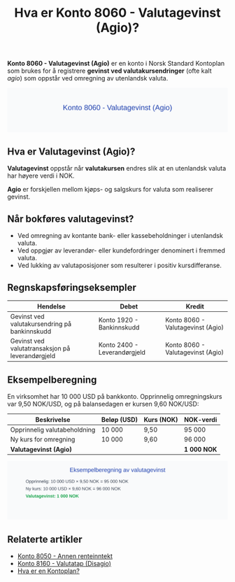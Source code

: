 ﻿---
title: "Hva er Konto 8060 - Valutagevinst (Agio)?"
seoTitle: "Konto 8060 | Valutagevinst (Agio) | Kontoplan"
description: "Konto 8060 brukes til bokføring av valutagevinst (agio) ved kursendringer i utenlandsk valuta. Se regler, eksempler og typiske føringer i kontoplanen."
summary: "Konto 8060: valutagevinst (agio), regler for bokføring og eksempler."
---

**Konto 8060 - Valutagevinst (Agio)** er en konto i Norsk Standard Kontoplan som brukes for å registrere **gevinst ved valutakursendringer** (ofte kalt *agio*) som oppstår ved omregning av utenlandsk valuta.

![Illustrasjon av konto 8060 valutagevinst (agio)](8060-valutagevinst-agio-image.svg)

## Hva er Valutagevinst (Agio)?

**Valutagevinst** oppstår når **valutakursen** endres slik at en utenlandsk valuta har høyere verdi i NOK.

**Agio** er forskjellen mellom kjøps- og salgskurs for valuta som realiserer gevinst.

## Når bokføres valutagevinst?

* Ved omregning av kontante bank- eller kassebeholdninger i utenlandsk valuta.
* Ved oppgjør av leverandør- eller kundefordringer denominert i fremmed valuta.
* Ved lukking av valutaposisjoner som resulterer i positiv kursdifferanse.

## Regnskapsføringseksempler

| Hendelse                                     | Debet                       | Kredit                            |
|----------------------------------------------|-----------------------------|-----------------------------------|
| Gevinst ved valutakursendring på bankinnskudd | Konto 1920 - Bankinnskudd   | Konto 8060 - Valutagevinst (Agio) |
| Gevinst ved valutatransaksjon på leverandørgjeld | Konto 2400 - Leverandørgjeld | Konto 8060 - Valutagevinst (Agio) |

## Eksempelberegning

En virksomhet har 10 000 USD på bankkonto. Opprinnelig omregningskurs var 9,50 NOK/USD, og på balansedagen er kursen 9,60 NOK/USD:

| Beskrivelse                             | Beløp (USD) | Kurs (NOK) | NOK-verdi      |
|-----------------------------------------|-------------|------------|----------------|
| Opprinnelig valutabeholdning            | 10 000      | 9,50       | 95 000         |
| Ny kurs for omregning                   | 10 000      | 9,60       | 96 000         |
| **Valutagevinst (Agio)**                |             |            | **1 000 NOK**  |

![Eksempelberegning av valutagevinst](8060-eksempelberegning.svg)

## Relaterte artikler

* [Konto 8050 - Annen renteinntekt](/blogs/kontoplan/8050-annen-renteinntekt "Konto 8050 - Annen renteinntekt: Regnskapsføring av annen renteinntekt")
* [Konto 8160 - Valutatap (Disagio)](/blogs/kontoplan/8160-valutatap-disagio "Konto 8160 - Valutatap (Disagio)")
* [Hva er en Kontoplan?](/blogs/regnskap/hva-er-kontoplan "Hva er en Kontoplan? Komplett Guide til Kontoplaner i Norsk Regnskap")






